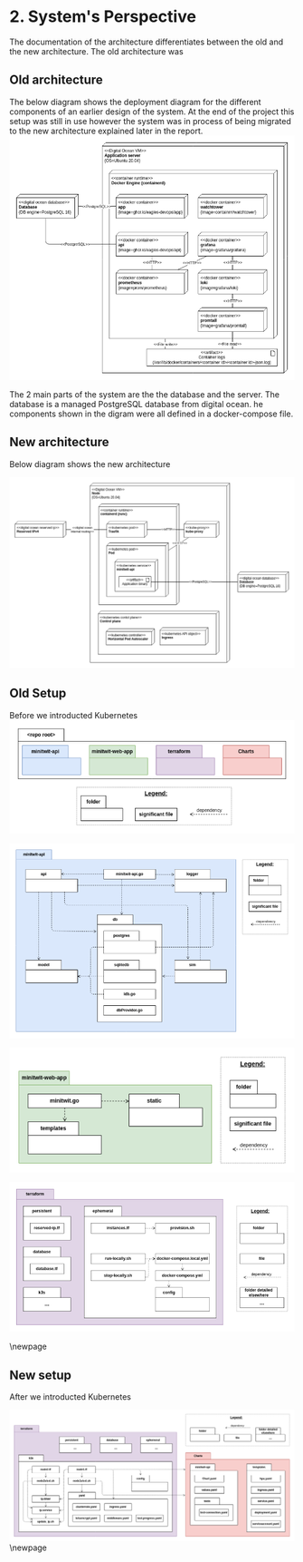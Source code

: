 # 2. System's Perspective
The documentation of the architecture differentiates between the old and the new architecture. The old architecture was

## Old architecture
The below diagram shows the deployment diagram for the different components of an earlier design of the system. At the end of the project this setup was still in use however the system was in process of being migrated to the new architecture explained later in the report.
![Deployment View: Old architecture](diagrams/deployment-view-old.drawio.png)  

The 2 main parts of the system are the the database and the server. The database is a managed PostgreSQL  database from digital ocean. he components shown in the digram were all defined in a docker-compose file.


## New architecture
Below diagram shows the new architecture

![Deployment View: New architecture](diagrams/deployment-view-new.drawio.png)

## Old Setup
Before we introducted Kubernetes  
![Module View: Repo overview](diagrams/module-view--overview.drawio.png)  


![Module View: API](diagrams/module-view--minitwit-api.drawio.png)  


![Module View: Web App](diagrams/module-view--minitwit-web-app.drawio.png)  


![Module View: Terraform old](diagrams/module-view--terraform.drawio.png)  

\newpage
## New setup
After we introducted Kubernetes  

![Module View: Terraform new K3S](diagrams/module-view--terraform-and-charts.drawio.png)
\newpage
